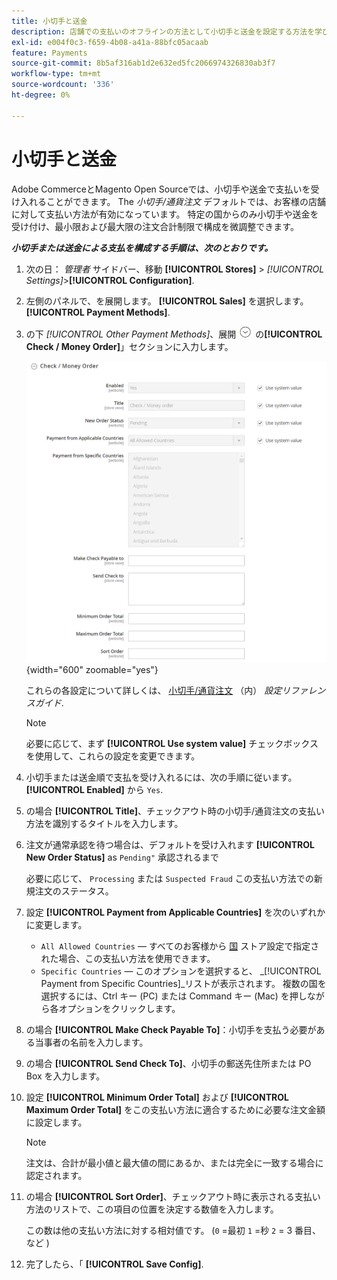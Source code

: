 ```yaml
---
title: 小切手と送金
description: 店舗での支払いのオフラインの方法として小切手と送金を設定する方法を学びます。
exl-id: e004f0c3-f659-4b08-a41a-88bfc05acaab
feature: Payments
source-git-commit: 8b5af316ab1d2e632ed5fc2066974326830ab3f7
workflow-type: tm+mt
source-wordcount: '336'
ht-degree: 0%

---
```


# 小切手と送金

Adobe CommerceとMagento Open Sourceでは、小切手や送金で支払いを受け入れることができます。 The _小切手/通貨注文_ デフォルトでは、お客様の店舗に対して支払い方法が有効になっています。 特定の国からのみ小切手や送金を受け付け、最小限および最大限の注文合計制限で構成を微調整できます。

**_小切手または送金による支払を構成する手順は、次のとおりです。_**

1. 次の日： _管理者_ サイドバー、移動 **[!UICONTROL Stores]** > _[!UICONTROL Settings]_>**[!UICONTROL Configuration]**.

1. 左側のパネルで、を展開します。 **[!UICONTROL Sales]** を選択します。 **[!UICONTROL Payment Methods]**.

1. の下 _[!UICONTROL Other Payment Methods]_、展開 ![拡張セレクター](../assets/icon-display-expand.png) の&#x200B;**[!UICONTROL Check / Money Order]**」セクションに入力します。

   ![小切手/通貨注文](../configuration-reference/sales/assets/payment-methods-check-money-order.png){width="600" zoomable="yes"}

   これらの各設定について詳しくは、 [小切手/通貨注文](../configuration-reference/sales/payment-methods.md#check--money-order) （内） _設定リファレンスガイド_.

   >[!NOTE]
   >
   >必要に応じて、まず **[!UICONTROL Use system value]** チェックボックスを使用して、これらの設定を変更できます。

1. 小切手または送金順で支払を受け入れるには、次の手順に従います。 **[!UICONTROL Enabled]** から `Yes`.

1. の場合 **[!UICONTROL Title]**、チェックアウト時の小切手/通貨注文の支払い方法を識別するタイトルを入力します。

1. 注文が通常承認を待つ場合は、デフォルトを受け入れます **[!UICONTROL New Order Status]** as `Pending"` 承認されるまで

   必要に応じて、 `Processing` または `Suspected Fraud` この支払い方法での新規注文のステータス。

1. 設定 **[!UICONTROL Payment from Applicable Countries]** を次のいずれかに変更します。

   - `All Allowed Countries`  — すべてのお客様から [国](../getting-started/store-details.md#country-options) ストア設定で指定された場合、この支払い方法を使用できます。
   - `Specific Countries`  — このオプションを選択すると、 _[!UICONTROL Payment from Specific Countries]_リストが表示されます。 複数の国を選択するには、Ctrl キー (PC) または Command キー (Mac) を押しながら各オプションをクリックします。

1. の場合 **[!UICONTROL Make Check Payable To]**：小切手を支払う必要がある当事者の名前を入力します。

1. の場合 **[!UICONTROL Send Check To]**、小切手の郵送先住所または PO Box を入力します。

1. 設定 **[!UICONTROL Minimum Order Total]** および **[!UICONTROL Maximum Order Total]** をこの支払い方法に適合するために必要な注文金額に設定します。

   >[!NOTE]
   >
   >注文は、合計が最小値と最大値の間にあるか、または完全に一致する場合に認定されます。

1. の場合 **[!UICONTROL Sort Order]**、チェックアウト時に表示される支払い方法のリストで、この項目の位置を決定する数値を入力します。

   この数は他の支払い方法に対する相対値です。 (`0` =最初 `1` =秒 `2` = 3 番目、など )

1. 完了したら、「 **[!UICONTROL Save Config]**.
